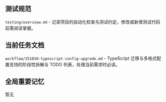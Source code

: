 ## 测试规范
`testing/overview.md` - 记录项目的自动化检查与测试约定，修改或新增测试代码前需阅读掌握。

## 当前任务文档
`workflow/251010-typescript-config-upgrade.md` - TypeScript 迁移与多格式配置支持的阶段性拆解与 TODO 列表，处理当前需求时必读。

## 全局重要记忆
暂无
